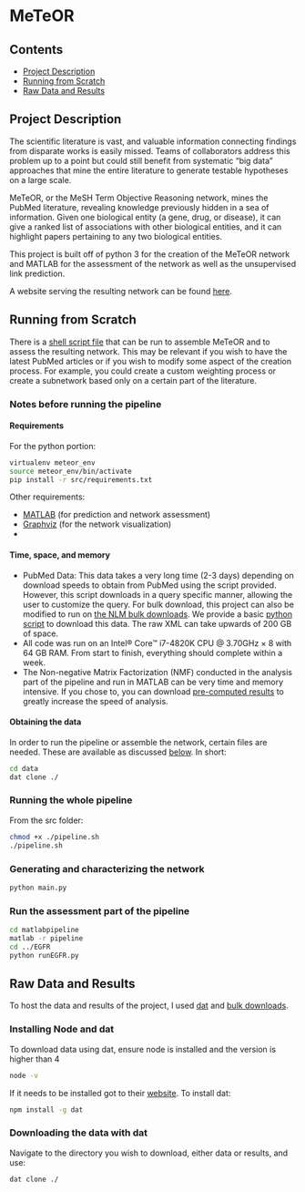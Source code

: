 # MeTeOR
## Contents

 - [Project Description](#project-description)
 - [Running from Scratch](#running-from-scratch)
 - [Raw Data and Results](#raw-data-and-results)

## Project Description
The scientific literature is vast, and valuable information connecting findings from disparate works is easily missed. Teams of collaborators address this problem up to a point but could still benefit from systematic “big data” approaches that mine the entire literature to generate testable hypotheses on a large scale.

MeTeOR, or the MeSH Term Objective Reasoning network, mines the PubMed literature, revealing knowledge previously hidden in a sea of information. Given one biological entity (a gene, drug, or disease), it can give a ranked list of associations with other biological entities, and it can highlight papers pertaining to any two biological entities.

This project is built off of python 3 for the creation of the MeTeOR network and MATLAB for the assessment of the network as well as the unsupervised link prediction.

A website serving the resulting network can be found [here](http://meteor.lichtargelab.org/).

## Running from Scratch
There is a [shell script file](src/pipeline.sh) that can be run to assemble MeTeOR and to assess the resulting network. This may be relevant if you wish to have the latest PubMed articles or if you wish to modify some aspect of the creation process. For example, you could create a custom weighting process or create a subnetwork based only on a certain part of the literature. 
### Notes before running the pipeline
#### Requirements
For the python portion:
```bash
virtualenv meteor_env
source meteor_env/bin/activate
pip install -r src/requirements.txt
```
Other requirements:

 - [MATLAB](https://www.mathworks.com/products/matlab.html) (for prediction and network assessment)
 - [Graphviz](https://www.graphviz.org/) (for the network visualization)
 - 

#### Time, space, and memory

 - PubMed Data: This data takes a very long time (2-3 days) depending on download speeds to obtain from PubMed using the script provided. However, this script downloads in a query specific manner, allowing the user to customize the query. For bulk download, this project can also be modified to run on [the NLM bulk downloads](https://www.nlm.nih.gov/databases/download/pubmed_medline.html). We provide a basic [python script](MEDLINE/downloadMEDLINE.py) to download this data. The raw XML can take upwards of 200 GB of space.
 - All code was run on an Intel® Core™ i7-4820K CPU @ 3.70GHz × 8 with 64 GB RAM. From start to finish, everything should complete within a week.
 - The Non-negative Matrix Factorization (NMF) conducted in the analysis part of the pipeline and run in MATLAB can be very time and memory intensive. If you chose to, you can download [pre-computed results](#raw-data-and-results) to greatly increase the speed of analysis.

#### Obtaining the data
In order to run the pipeline or assemble the network, certain files are needed. These are available as discussed [below](#raw-data-and-results). In short:
```bash
cd data
dat clone ./
```
### Running the whole pipeline
From the src folder:
```bash
chmod +x ./pipeline.sh
./pipeline.sh
```
### Generating and characterizing the network
```bash
python main.py
```
### Run the assessment part of the pipeline
```bash
cd matlabpipeline
matlab -r pipeline
cd ../EGFR
python runEGFR.py
```

## Raw Data and Results
To host the data and results of the project, I used [dat](https://datproject.org/) and [bulk downloads](http://meteor.lichtargelab.org/download).
### Installing Node and dat
To download data using dat, ensure node is installed and the version is higher than 4
```bash
node -v
```
If it needs to be installed got to their [website](https://nodejs.org/en/download/).
To install dat:
```bash
npm install -g dat
```
### Downloading the data with dat
Navigate to the directory you wish to download, either data or results, and use:
```bash
dat clone ./
```
<!--stackedit_data:
eyJoaXN0b3J5IjpbMTExODQ2MTgxMyw1NDYyNTUwMTUsMTA2Mj
I3MDYzMSw2NzI5NTMzOTgsLTEwMDI1MTY2NTYsMTEyMDU0MjQ4
NCw1NzQzODQ5MjMsLTEwMDQ5NDgyNTcsMTAwNjk1MTg2MCwxMT
UxMjA2NzEyLC0xNzQzNjU4NDIyLDEyMzE4ODM4NjcsLTE5MzY0
MDAyMDEsLTExMzU2MDQ5M119
-->